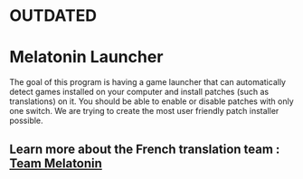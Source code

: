 # OUTDATED

# Melatonin Launcher

The goal of this program is having a game launcher that can automatically detect games installed on your computer and install patches (such as translations) on it. You should be able to enable or disable patches with only one switch. We are trying to create the most user friendly patch installer possible.

## Learn more about the French translation team : [Team Melatonin](https://team-melatonin.fr/)
